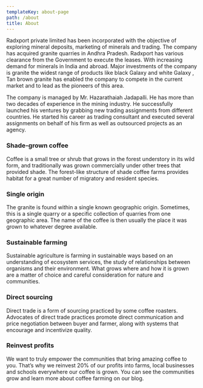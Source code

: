 ```yaml
---
templateKey: about-page
path: /about
title: About
---
```

Radxport private limited has been incorporated with the objective of exploring mineral
deposits, marketing of minerals and trading. The company has acquired granite quarries in
Andhra Pradesh. Radxport has various clearance from the Government to execute the leases. With increasing demand for minerals in India and abroad. Major investments of the company is granite the widest range of products like black Galaxy and white Galaxy , Tan brown granite has enabled the company to compete in the current market and to lead as the pioneers of this area.

The company is managed by Mr. Hazarathaiah Jadapalli. He has more than two decades of
experience in the mining industry. He successfully launched his ventures by grabbing new
trading assignments from different countries. He started his career as trading consultant and executed several assignments on behalf of his firm as well as outsourced projects as an agency. 

### Shade-grown coffee

Coffee is a small tree or shrub that grows in the forest understory in its wild form, and traditionally was grown commercially under other trees that provided shade. The forest-like structure of shade coffee farms provides habitat for a great number of migratory and resident species.

### Single origin

The granite is found within a single known geographic origin. Sometimes, this is a single quarry or a specific collection of quarries from one geographic area. The name of the coffee is then usually the place it was grown to whatever degree available.

### Sustainable farming

Sustainable agriculture is farming in sustainable ways based on an understanding of ecosystem services, the study of relationships between organisms and their environment. What grows where and how it is grown are a matter of choice and careful consideration for nature and communities.

### Direct sourcing

Direct trade is a form of sourcing practiced by some coffee roasters. Advocates of direct trade practices promote direct communication and price negotiation between buyer and farmer, along with systems that encourage and incentivize quality.

### Reinvest profits

We want to truly empower the communities that bring amazing coffee to you. That’s why we reinvest 20% of our profits into farms, local businesses and schools everywhere our coffee is grown. You can see the communities grow and learn more about coffee farming on our blog.
